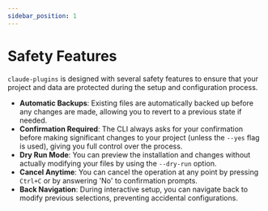 ```yaml
---
sidebar_position: 1
---
```


# Safety Features

`claude-plugins` is designed with several safety features to ensure that your project and data are protected during the setup and configuration process.

-   **Automatic Backups**: Existing files are automatically backed up before any changes are made, allowing you to revert to a previous state if needed.
-   **Confirmation Required**: The CLI always asks for your confirmation before making significant changes to your project (unless the `--yes` flag is used), giving you full control over the process.
-   **Dry Run Mode**: You can preview the installation and changes without actually modifying your files by using the `--dry-run` option.
-   **Cancel Anytime**: You can cancel the operation at any point by pressing `Ctrl+C` or by answering 'No' to confirmation prompts.
-   **Back Navigation**: During interactive setup, you can navigate back to modify previous selections, preventing accidental configurations.
